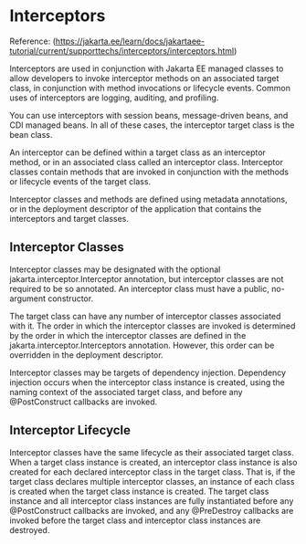 # Interceptors

Reference: (https://jakarta.ee/learn/docs/jakartaee-tutorial/current/supporttechs/interceptors/interceptors.html)

Interceptors are used in conjunction with Jakarta EE managed classes to allow developers to invoke interceptor methods on an associated target class, in conjunction with method invocations or lifecycle events. Common uses of interceptors are logging, auditing, and profiling.

You can use interceptors with session beans, message-driven beans, and CDI managed beans. In all of these cases, the interceptor target class is the bean class.

An interceptor can be defined within a target class as an interceptor method, or in an associated class called an interceptor class. Interceptor classes contain methods that are invoked in conjunction with the methods or lifecycle events of the target class.

Interceptor classes and methods are defined using metadata annotations, or in the deployment descriptor of the application that contains the interceptors and target classes.

## Interceptor Classes


Interceptor classes may be designated with the optional jakarta.interceptor.Interceptor annotation, but interceptor classes are not required to be so annotated. An interceptor class must have a public, no-argument constructor.

The target class can have any number of interceptor classes associated with it. The order in which the interceptor classes are invoked is determined by the order in which the interceptor classes are defined in the jakarta.interceptor.Interceptors annotation. However, this order can be overridden in the deployment descriptor.

Interceptor classes may be targets of dependency injection. Dependency injection occurs when the interceptor class instance is created, using the naming context of the associated target class, and before any @PostConstruct callbacks are invoked.

## Interceptor Lifecycle

Interceptor classes have the same lifecycle as their associated target class. When a target class instance is created, an interceptor class instance is also created for each declared interceptor class in the target class. That is, if the target class declares multiple interceptor classes, an instance of each class is created when the target class instance is created. The target class instance and all interceptor class instances are fully instantiated before any @PostConstruct callbacks are invoked, and any @PreDestroy callbacks are invoked before the target class and interceptor class instances are destroyed.


